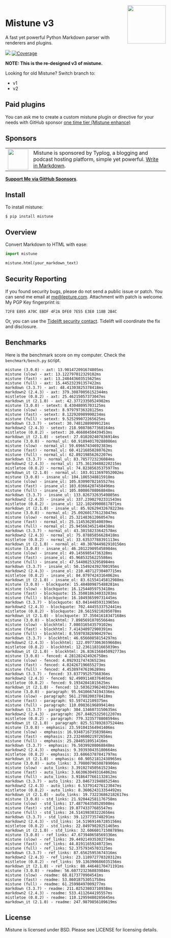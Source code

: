 <a href="https://github.com/lepture/mistune">
<img align="right" width="120" height="120" src="docs/_static/logo.svg">
</a>

# Mistune v3

A fast yet powerful Python Markdown parser with renderers and plugins.

<a href="https://github.com/lepture/mistune/actions"><img src="https://github.com/lepture/mistune/workflows/tests/badge.svg" /></a>
<a href="https://codecov.io/gh/lepture/mistune"><img src="https://badgen.net/codecov/c/github/lepture/mistune" alt="Coverage"></a>


**NOTE: This is the re-designed v3 of mistune.**

Looking for old Mistune? Switch branch to:

- v1
- v2

## Paid plugins

You can ask me to create a custom mistune plugin or directive for your needs with GitHub sponsor
[one time tier (Mistune enhance)](https://github.com/sponsors/lepture/sponsorships?tier_id=220664)

## Sponsors

<table>
<tr>
<td><img align="middle" width="64" src="https://typlog.com/android-chrome-512x512.png"></td>
<td>Mistune is sponsored by Typlog, a blogging and podcast hosting platform, simple yet powerful. <a href="https://typlog.com/?utm_source=mistune&utm_medium=referral&utm_campaign=readme">Write in Markdown</a>.
</td>
</tr>
</table>

[**Support Me via GitHub Sponsors**](https://github.com/sponsors/lepture).

## Install

To install mistune:

```
$ pip install mistune
```

## Overview

Convert Markdown to HTML with ease:

```python
import mistune

mistune.html(your_markdown_text)
```

## Security Reporting

If you found security bugs, please do not send a public issue or patch.
You can send me email at <me@lepture.com>. Attachment with patch is welcome.
My PGP Key fingerprint is:

```
72F8 E895 A70C EBDF 4F2A DFE0 7E55 E3E0 118B 2B4C
```

Or, you can use the [Tidelift security contact](https://tidelift.com/security).
Tidelift will coordinate the fix and disclosure.

## Benchmarks

Here is the benchmark score on my computer. Check the `benchmark/bench.py` script.

```
mistune (3.0.0) - axt: 13.901472091674805ms
mistune (slow) - axt: 13.122797012329102ms
mistune (fast) - axt: 13.248443603515625ms
mistune (full) - axt: 15.445232391357422ms
markdown (3.3.7) - axt: 48.41303825378418ms
markdown2 (2.4.3) - axt: 379.30870056152344ms
mistletoe (0.8.2) - axt: 25.46215057373047ms
markdown_it (2.1.0) - axt: 42.37723350524902ms
mistune (3.0.0) - setext: 8.43048095703125ms
mistune (slow) - setext: 8.97979736328125ms
mistune (fast) - setext: 8.122920989990234ms
mistune (full) - setext: 9.525299072265625ms
markdown (3.3.7) - setext: 30.74812889099121ms
markdown2 (2.4.3) - setext: 218.90878677368164ms
mistletoe (0.8.2) - setext: 20.46680450439453ms
markdown_it (2.1.0) - setext: 27.010202407836914ms
mistune (3.0.0) - normal_ul: 60.910940170288086ms
mistune (slow) - normal_ul: 59.69667434692383ms
mistune (fast) - normal_ul: 60.41216850280762ms
mistune (full) - normal_ul: 62.89219856262207ms
markdown (3.3.7) - normal_ul: 83.7857723236084ms
markdown2 (2.4.3) - normal_ul: 175.36139488220215ms
mistletoe (0.8.2) - normal_ul: 74.82385635375977ms
markdown_it (2.1.0) - normal_ul: 103.0113697052002ms
mistune (3.0.0) - insane_ul: 104.1865348815918ms
mistune (slow) - insane_ul: 105.83090782165527ms
mistune (fast) - insane_ul: 103.03664207458496ms
mistune (full) - insane_ul: 105.80086708068848ms
markdown (3.3.7) - insane_ul: 133.82673263549805ms
markdown2 (2.4.3) - insane_ul: 337.23902702331543ms
mistletoe (0.8.2) - insane_ul: 122.10249900817871ms
markdown_it (2.1.0) - insane_ul: 85.92629432678223ms
mistune (3.0.0) - normal_ol: 25.092601776123047ms
mistune (slow) - normal_ol: 25.321483612060547ms
mistune (fast) - normal_ol: 25.11453628540039ms
mistune (full) - normal_ol: 25.945663452148438ms
markdown (3.3.7) - normal_ol: 43.30158233642578ms
markdown2 (2.4.3) - normal_ol: 75.87885856628418ms
mistletoe (0.8.2) - normal_ol: 33.63537788391113ms
markdown_it (2.1.0) - normal_ol: 40.307044982910156ms
mistune (3.0.0) - insane_ol: 46.201229095458984ms
mistune (slow) - insane_ol: 49.14569854736328ms
mistune (fast) - insane_ol: 45.96853256225586ms
mistune (full) - insane_ol: 47.544002532958984ms
markdown (3.3.7) - insane_ol: 50.154924392700195ms
markdown2 (2.4.3) - insane_ol: 210.48712730407715ms
mistletoe (0.8.2) - insane_ol: 84.07974243164062ms
markdown_it (2.1.0) - insane_ol: 83.61554145812988ms
mistune (3.0.0) - blockquote: 15.484809875488281ms
mistune (slow) - blockquote: 16.12544059753418ms
mistune (fast) - blockquote: 15.350818634033203ms
mistune (full) - blockquote: 16.104936599731445ms
markdown (3.3.7) - blockquote: 63.04144859313965ms
markdown2 (2.4.3) - blockquote: 702.4445533752441ms
mistletoe (0.8.2) - blockquote: 28.56159210205078ms
markdown_it (2.1.0) - blockquote: 37.35041618347168ms
mistune (3.0.0) - blockhtml: 7.898569107055664ms
mistune (slow) - blockhtml: 7.080316543579102ms
mistune (fast) - blockhtml: 7.414340972900391ms
mistune (full) - blockhtml: 8.559703826904297ms
markdown (3.3.7) - blockhtml: 46.65660858154297ms
markdown2 (2.4.3) - blockhtml: 122.09773063659668ms
mistletoe (0.8.2) - blockhtml: 12.23611831665039ms
markdown_it (2.1.0) - blockhtml: 26.836156845092773ms
mistune (3.0.0) - fenced: 4.281282424926758ms
mistune (slow) - fenced: 4.092931747436523ms
mistune (fast) - fenced: 4.024267196655273ms
mistune (full) - fenced: 4.453897476196289ms
markdown (3.3.7) - fenced: 33.83779525756836ms
markdown2 (2.4.3) - fenced: 92.49091148376465ms
mistletoe (0.8.2) - fenced: 9.19342041015625ms
markdown_it (2.1.0) - fenced: 12.503623962402344ms
mistune (3.0.0) - paragraph: 95.94106674194336ms
mistune (slow) - paragraph: 561.2788200378418ms
mistune (fast) - paragraph: 93.597412109375ms
mistune (full) - paragraph: 110.09836196899414ms
markdown (3.3.7) - paragraph: 304.1346073150635ms
markdown2 (2.4.3) - paragraph: 267.84825325012207ms
mistletoe (0.8.2) - paragraph: 779.3235778808594ms
markdown_it (2.1.0) - paragraph: 825.5178928375244ms
mistune (3.0.0) - emphasis: 23.591041564941406ms
mistune (slow) - emphasis: 16.934871673583984ms
mistune (fast) - emphasis: 23.232460021972656ms
mistune (full) - emphasis: 25.2840518951416ms
markdown (3.3.7) - emphasis: 76.50399208068848ms
markdown2 (2.4.3) - emphasis: 9.393930435180664ms
mistletoe (0.8.2) - emphasis: 33.68663787841797ms
markdown_it (2.1.0) - emphasis: 60.90521812438965ms
mistune (3.0.0) - auto_links: 3.7980079650878906ms
mistune (slow) - auto_links: 3.3910274505615234ms
mistune (fast) - auto_links: 3.6630630493164062ms
mistune (full) - auto_links: 3.9186477661132812ms
markdown (3.3.7) - auto_links: 23.04673194885254ms
markdown2 (2.4.3) - auto_links: 6.537914276123047ms
mistletoe (0.8.2) - auto_links: 8.360624313354492ms
markdown_it (2.1.0) - auto_links: 19.732236862182617ms
mistune (3.0.0) - std_links: 21.920442581176758ms
mistune (slow) - std_links: 17.487764358520508ms
mistune (fast) - std_links: 19.87743377685547ms
mistune (full) - std_links: 24.514198303222656ms
markdown (3.3.7) - std_links: 39.1237735748291ms
markdown2 (2.4.3) - std_links: 14.519691467285156ms
mistletoe (0.8.2) - std_links: 22.84979820251465ms
markdown_it (2.1.0) - std_links: 32.60660171508789ms
mistune (3.0.0) - ref_links: 47.673940658569336ms
mistune (slow) - ref_links: 39.449214935302734ms
mistune (fast) - ref_links: 44.81911659240723ms
mistune (full) - ref_links: 52.37579345703125ms
markdown (3.3.7) - ref_links: 87.65625953674316ms
markdown2 (2.4.3) - ref_links: 23.118972778320312ms
mistletoe (0.8.2) - ref_links: 59.136390686035156ms
markdown_it (2.1.0) - ref_links: 80.44648170471191ms
mistune (3.0.0) - readme: 56.607723236083984ms
mistune (slow) - readme: 68.8173770904541ms
mistune (fast) - readme: 53.86018753051758ms
mistune (full) - readme: 61.25998497009277ms
markdown (3.3.7) - readme: 211.02523803710938ms
markdown2 (2.4.3) - readme: 533.4112644195557ms
mistletoe (0.8.2) - readme: 110.12959480285645ms
markdown_it (2.1.0) - readme: 247.9879856109619ms
```

## License

Mistune is licensed under BSD. Please see LICENSE for licensing details.
